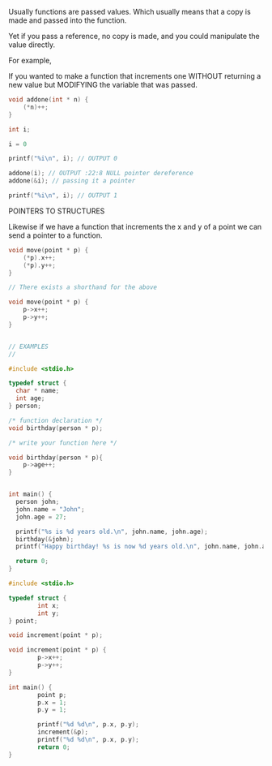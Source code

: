 Usually functions are passed values.
Which usually means that a copy is made
and passed into the function.

Yet if you pass a reference, no copy is made,
and you could manipulate the value directly.

For example,

If you wanted to make a function that increments one
WITHOUT returning a new value
but MODIFYING the variable that was passed.

```c
void addone(int * n) {
    (*n)++;
}

int i;

i = 0

printf("%i\n", i); // OUTPUT 0

addone(i); // OUTPUT :22:8 NULL pointer dereference
addone(&i); // passing it a pointer

printf("%i\n", i); // OUTPUT 1
```

POINTERS TO STRUCTURES

Likewise if we have a function that increments the x and y of a point
we can send a pointer to a function.

```c
void move(point * p) {
    (*p).x++;
    (*p).y++;
}

// There exists a shorthand for the above

void move(point * p) {
    p->x++;
    p->y++;
}


// EXAMPLES
//

#include <stdio.h>

typedef struct {
  char * name;
  int age;
} person;

/* function declaration */
void birthday(person * p);

/* write your function here */

void birthday(person * p){
    p->age++;
}


int main() {
  person john;
  john.name = "John";
  john.age = 27;

  printf("%s is %d years old.\n", john.name, john.age);
  birthday(&john);
  printf("Happy birthday! %s is now %d years old.\n", john.name, john.age);

  return 0;
}

```

```c
#include <stdio.h>

typedef struct {
        int x;
        int y;
} point;

void increment(point * p);

void increment(point * p) {
        p->x++;
        p->y++;
}

int main() {
        point p;
        p.x = 1;
        p.y = 1;

        printf("%d %d\n", p.x, p.y);
        increment(&p);
        printf("%d %d\n", p.x, p.y);
        return 0;
}

```
